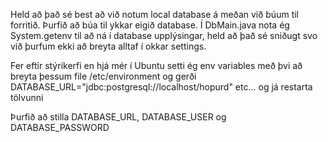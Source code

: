 Held að það sé best að við notum local database á meðan við búum til forritið. Þurfið að búa til ykkar eigið database.
Í DbMain.java nota ég System.getenv til að ná í database upplýsingar, held að það sé sniðugt svo við þurfum ekki að breyta alltaf í okkar settings.

Fer eftir stýrikerfi en hjá mér í Ubuntu setti ég env variables með þvi að breyta þessum file /etc/environment og gerði
DATABASE_URL="jdbc:postgresql://localhost/hopurd" etc... og já restarta tölvunni

Þurfið að stilla DATABASE_URL, DATABASE_USER og DATABASE_PASSWORD